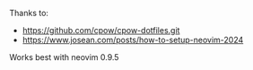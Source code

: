 Thanks to:

* https://github.com/cpow/cpow-dotfiles.git
* https://www.josean.com/posts/how-to-setup-neovim-2024

Works best with neovim 0.9.5
